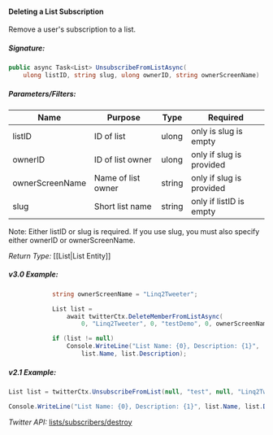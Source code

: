 #### Deleting a List Subscription

Remove a user's subscription to a list.

##### Signature:

```c#
public async Task<List> UnsubscribeFromListAsync(
    ulong listID, string slug, ulong ownerID, string ownerScreenName)
```

##### Parameters/Filters:

| Name | Purpose | Type | Required |
|------|---------|------|----------|
| listID | ID of list | ulong | only is slug is empty |
| ownerID | ID of list owner | ulong | only if slug is provided |
| ownerScreenName | Name of list owner | string | only if slug is provided |
| slug | Short list name | string | only if listID is empty |

Note: Either listID or slug is required. If you use slug, you must also specify either ownerID or ownerScreenName. 

*Return Type:* [[List|List Entity]]

##### v3.0 Example:

```c#
            string ownerScreenName = "Linq2Tweeter";

            List list = 
                await twitterCtx.DeleteMemberFromListAsync(
                    0, "Linq2Tweeter", 0, "testDemo", 0, ownerScreenName);

            if (list != null)
                Console.WriteLine("List Name: {0}, Description: {1}",
                    list.Name, list.Description);
```

##### v2.1 Example:

```c#
List list = twitterCtx.UnsubscribeFromList(null, "test", null, "Linq2Tweeter");

Console.WriteLine("List Name: {0}, Description: {1}", list.Name, list.Description);
```

*Twitter API:* [lists/subscribers/destroy](https://developer.twitter.com/en/docs/accounts-and-users/create-manage-lists/api-reference/post-lists-subscribers-destroy)